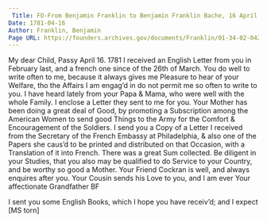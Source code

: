 ```yaml
---
 Title: FO-From Benjamin Franklin to Benjamin Franklin Bache, 16 April 1781
Date: 1781-04-16
Author: Franklin, Benjamin
Page URL: https://founders.archives.gov/documents/Franklin/01-34-02-0428
---
```


My dear Child,
Passy April 16. 1781
I received an English Letter from you in February last, and a french one since of the 26th of March. You do well to write often to me, because it always gives me Pleasure to hear of your Welfare, tho the Affairs I am engag’d in do not permit me so often to write to you. I have heard lately from your Papa & Mama, who were well with the whole Family. I enclose a Letter they sent to me for you. Your Mother has been doing a great deal of Good, by promoting a Subscription among the American Women to send good Things to the Army for the Comfort & Encouragement of the Soldiers. I send you a Copy of a Letter I received from the Secretary of the French Embassy at Philadelphia, & also one of the Papers she caus’d to be printed and distributed on that Occasion, with a Translation of it into French. There was a great Sum collected. Be diligent in your Studies, that you also may be qualified to do Service to your Country, and be worthy so good a Mother. Your Friend Cockran is well, and always enquires after you. Your Cousin sends his Love to you, and I am ever Your affectionate Grandfather
BF

I sent you some English Books, which I hope you have receiv’d; and I expect [MS torn]


